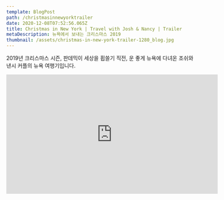```yaml
---
template: BlogPost
path: /christmasinnewyorktrailer
date: 2020-12-08T07:52:56.065Z
title: Christmas in New York | Travel with Josh & Nancy | Trailer
metaDescription: 뉴욕에서 보내는 크리스마스 2019
thumbnail: /assets/christmas-in-new-york-trailer-1280_blog.jpg
---
```

2019년 크리스마스 시즌, 판데믹이 세상을 휩쓸기 직전, 운 좋게 뉴욕에 다녀온 조쉬와 낸시 커플의 뉴욕 여행기입니다.

<iframe width="560" height="315" src="https://www.youtube.com/embed/_yWUYnP7uOk" frameborder="0" allow="accelerometer; autoplay; clipboard-write; encrypted-media; gyroscope; picture-in-picture" allowfullscreen></iframe>